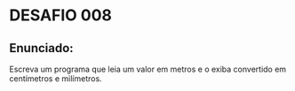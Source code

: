 # DESAFIO 008

## Enunciado: 

Escreva um programa que leia um valor em metros e o exiba convertido em centímetros e milímetros.